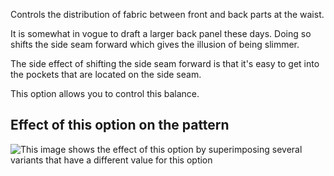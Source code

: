 Controls the distribution of fabric between front and back parts at the waist.

It is somewhat in vogue to draft a larger back panel these days.
Doing so shifts the side seam forward which gives the illusion of being
slimmer.

The side effect of shifting the side seam forward is that it's easy
to get into the pockets that are located on the side seam.

This option allows you to control this balance.

## Effect of this option on the pattern

![This image shows the effect of this option by superimposing several variants that have a different value for this option](charlie\_waistbalance\_sample.svg "Effect of this option on the pattern")
